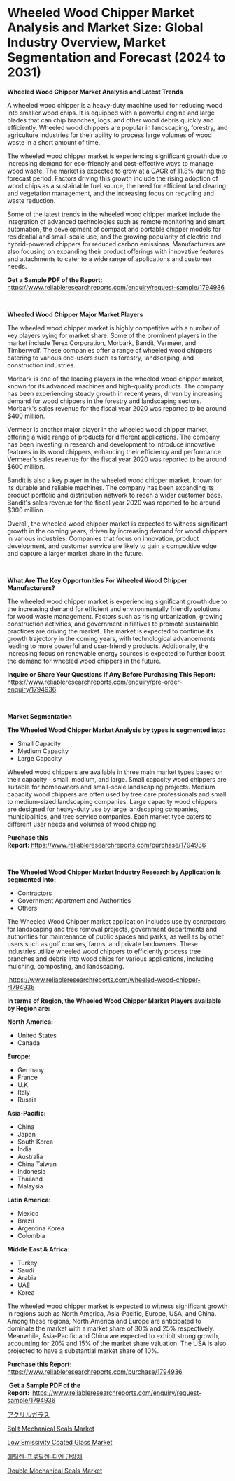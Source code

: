 <p><h1>Wheeled Wood Chipper Market Analysis and Market Size: Global Industry Overview, Market Segmentation and Forecast (2024 to 2031)</h1></p><p><strong>Wheeled Wood Chipper Market Analysis and Latest Trends</strong></p>
<p><p>A wheeled wood chipper is a heavy-duty machine used for reducing wood into smaller wood chips. It is equipped with a powerful engine and large blades that can chip branches, logs, and other wood debris quickly and efficiently. Wheeled wood chippers are popular in landscaping, forestry, and agriculture industries for their ability to process large volumes of wood waste in a short amount of time.</p><p>The wheeled wood chipper market is experiencing significant growth due to increasing demand for eco-friendly and cost-effective ways to manage wood waste. The market is expected to grow at a CAGR of 11.8% during the forecast period. Factors driving this growth include the rising adoption of wood chips as a sustainable fuel source, the need for efficient land clearing and vegetation management, and the increasing focus on recycling and waste reduction.</p><p>Some of the latest trends in the wheeled wood chipper market include the integration of advanced technologies such as remote monitoring and smart automation, the development of compact and portable chipper models for residential and small-scale use, and the growing popularity of electric and hybrid-powered chippers for reduced carbon emissions. Manufacturers are also focusing on expanding their product offerings with innovative features and attachments to cater to a wide range of applications and customer needs.</p></p>
<p><strong>Get a Sample PDF of the Report:&nbsp;</strong> <a href="https://www.reliableresearchreports.com/enquiry/request-sample/1794936">https://www.reliableresearchreports.com/enquiry/request-sample/1794936</a></p>
<p>&nbsp;</p>
<p><strong>Wheeled Wood Chipper Major Market Players</strong></p>
<p><p>The wheeled wood chipper market is highly competitive with a number of key players vying for market share. Some of the prominent players in the market include Terex Corporation, Morbark, Bandit, Vermeer, and Timberwolf. These companies offer a range of wheeled wood chippers catering to various end-users such as forestry, landscaping, and construction industries.</p><p>Morbark is one of the leading players in the wheeled wood chipper market, known for its advanced machines and high-quality products. The company has been experiencing steady growth in recent years, driven by increasing demand for wood chippers in the forestry and landscaping sectors. Morbark's sales revenue for the fiscal year 2020 was reported to be around $400 million.</p><p>Vermeer is another major player in the wheeled wood chipper market, offering a wide range of products for different applications. The company has been investing in research and development to introduce innovative features in its wood chippers, enhancing their efficiency and performance. Vermeer's sales revenue for the fiscal year 2020 was reported to be around $600 million.</p><p>Bandit is also a key player in the wheeled wood chipper market, known for its durable and reliable machines. The company has been expanding its product portfolio and distribution network to reach a wider customer base. Bandit's sales revenue for the fiscal year 2020 was reported to be around $300 million.</p><p>Overall, the wheeled wood chipper market is expected to witness significant growth in the coming years, driven by increasing demand for wood chippers in various industries. Companies that focus on innovation, product development, and customer service are likely to gain a competitive edge and capture a larger market share in the future.</p></p>
<p>&nbsp;</p>
<p><strong>What Are The Key Opportunities For Wheeled Wood Chipper Manufacturers?</strong></p>
<p><p>The wheeled wood chipper market is experiencing significant growth due to the increasing demand for efficient and environmentally friendly solutions for wood waste management. Factors such as rising urbanization, growing construction activities, and government initiatives to promote sustainable practices are driving the market. The market is expected to continue its growth trajectory in the coming years, with technological advancements leading to more powerful and user-friendly products. Additionally, the increasing focus on renewable energy sources is expected to further boost the demand for wheeled wood chippers in the future.</p></p>
<p><strong>Inquire or Share Your Questions If Any Before Purchasing This Report:</strong> <a href="https://www.reliableresearchreports.com/enquiry/pre-order-enquiry/1794936">https://www.reliableresearchreports.com/enquiry/pre-order-enquiry/1794936</a></p>
<p>&nbsp;</p>
<p><strong>Market Segmentation</strong></p>
<p><strong>The Wheeled Wood Chipper Market Analysis by types is segmented into:</strong></p>
<p><ul><li>Small Capacity</li><li>Medium Capacity</li><li>Large Capacity</li></ul></p>
<p><p>Wheeled wood chippers are available in three main market types based on their capacity - small, medium, and large. Small capacity wood chippers are suitable for homeowners and small-scale landscaping projects. Medium capacity wood chippers are often used by tree care professionals and small to medium-sized landscaping companies. Large capacity wood chippers are designed for heavy-duty use by large landscaping companies, municipalities, and tree service companies. Each market type caters to different user needs and volumes of wood chipping.</p></p>
<p><strong>Purchase this Report:&nbsp;</strong><a href="https://www.reliableresearchreports.com/purchase/1794936">https://www.reliableresearchreports.com/purchase/1794936</a></p>
<p>&nbsp;</p>
<p><strong>The Wheeled Wood Chipper Market Industry Research by Application is segmented into:</strong></p>
<p><ul><li>Contractors</li><li>Government Apartment and Authorities</li><li>Others</li></ul></p>
<p><p>The Wheeled Wood Chipper market application includes use by contractors for landscaping and tree removal projects, government departments and authorities for maintenance of public spaces and parks, as well as by other users such as golf courses, farms, and private landowners. These industries utilize wheeled wood chippers to efficiently process tree branches and debris into wood chips for various applications, including mulching, composting, and landscaping.</p></p>
<p><a href="https://www.reliableresearchreports.com/wheeled-wood-chipper-r1794936">&nbsp;https://www.reliableresearchreports.com/wheeled-wood-chipper-r1794936</a></p>
<p><strong>In terms of Region, the Wheeled Wood Chipper Market Players available by Region are:</strong></p>
<p>
    <p> <strong> North America: </strong>
        <ul>
            <li>United States</li>
            <li>Canada</li>
        </ul>
        </p> 
    <p> <strong> Europe: </strong>
        <ul>
            <li>Germany</li>
            <li>France</li>
            <li>U.K.</li>
            <li>Italy</li>
            <li>Russia</li>
        </ul>
        </p> 
    <p> <strong> Asia-Pacific: </strong>
        <ul>
            <li>China</li>
            <li>Japan</li>
            <li>South Korea</li>
            <li>India</li>
            <li>Australia</li>
            <li>China Taiwan</li>
            <li>Indonesia</li>
            <li>Thailand</li>
            <li>Malaysia</li>
        </ul>
        </p> 
    <p> <strong> Latin America: </strong>
        <ul>
            <li>Mexico</li>
            <li>Brazil</li>
            <li>Argentina Korea</li>
            <li>Colombia</li>
        </ul>
        </p> 
    <p> <strong> Middle East & Africa: </strong>
        <ul>
            <li>Turkey</li>
            <li>Saudi</li>
            <li>Arabia</li>
            <li>UAE</li>
            <li>Korea</li>
        </ul>
    </p>
    </p>
<p><p>The wheeled wood chipper market is expected to witness significant growth in regions such as North America, Asia-Pacific, Europe, USA, and China. Among these regions, North America and Europe are anticipated to dominate the market with a market share of 30% and 25% respectively. Meanwhile, Asia-Pacific and China are expected to exhibit strong growth, accounting for 20% and 15% of the market share valuation. The USA is also projected to have a substantial market share of 10%.</p></p>
<p><strong>Purchase this Report: </strong><a href="https://www.reliableresearchreports.com/purchase/1794936">https://www.reliableresearchreports.com/purchase/1794936</a></p>
<p>&nbsp;<strong>Get a Sample PDF of the Report:&nbsp;&nbsp;</strong><a href="https://www.reliableresearchreports.com/enquiry/request-sample/1794936">https://www.reliableresearchreports.com/enquiry/request-sample/1794936</a></p>
<p><strong></strong></p>
<p><p><a href="https://github.com/jkjreqjscoxx7/Market-Research-Report-List-1/blob/main/598266932102.md">アクリルガラス</a></p><p><a href="https://github.com/yoshih12/Market-Research-Report-List-3/blob/main/split-mechanical-seals-market.md">Split Mechanical Seals Market</a></p><p><a href="https://issuu.com/reportprime-2/docs/low-emissivity-coated-glass-market-size-2030.pptx">Low Emissivity Coated Glass Market</a></p><p><a href="https://github.com/nuekbpymrrz5/Market-Research-Report-List-1/blob/main/337240429348.md">에틸렌-프로필렌-디엔 단량체</a></p><p><a href="https://github.com/jerrycopelandthomaswsqd8q/Market-Research-Report-List-2/blob/main/double-mechanical-seals-market.md">Double Mechanical Seals Market</a></p></p>